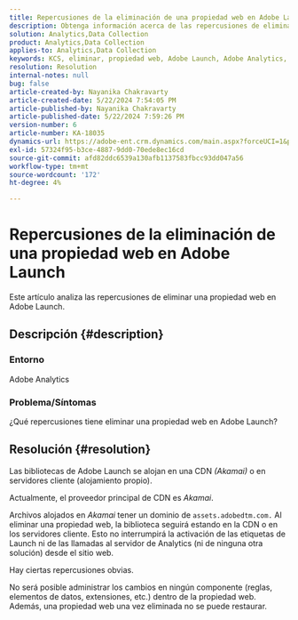 ```yaml
---
title: Repercusiones de la eliminación de una propiedad web en Adobe Launch
description: Obtenga información acerca de las repercusiones de eliminar una propiedad web en Adobe Launch.
solution: Analytics,Data Collection
product: Analytics,Data Collection
applies-to: Analytics,Data Collection
keywords: KCS, eliminar, propiedad web, Adobe Launch, Adobe Analytics, recopilación de datos, preguntas frecuentes
resolution: Resolution
internal-notes: null
bug: false
article-created-by: Nayanika Chakravarty
article-created-date: 5/22/2024 7:54:05 PM
article-published-by: Nayanika Chakravarty
article-published-date: 5/22/2024 7:59:26 PM
version-number: 6
article-number: KA-18035
dynamics-url: https://adobe-ent.crm.dynamics.com/main.aspx?forceUCI=1&pagetype=entityrecord&etn=knowledgearticle&id=f3389008-7518-ef11-9f8a-6045bd026dc7
exl-id: 57324f95-b3ce-4887-9dd0-70ede8ec16cd
source-git-commit: afd82ddc6539a130afb1137583fbcc93dd047a56
workflow-type: tm+mt
source-wordcount: '172'
ht-degree: 4%

---
```


# Repercusiones de la eliminación de una propiedad web en Adobe Launch


Este artículo analiza las repercusiones de eliminar una propiedad web en Adobe Launch.

## Descripción {#description}


### <b>Entorno</b>

Adobe Analytics

### <b>Problema/Síntomas</b>

¿Qué repercusiones tiene eliminar una propiedad web en Adobe Launch?


## Resolución {#resolution}


Las bibliotecas de Adobe Launch se alojan en una CDN *(Akamai)* o en servidores cliente (alojamiento propio).

Actualmente, el proveedor principal de CDN es *Akamai*.

Archivos alojados en *Akamai* tener un dominio de `assets.adobedtm.com.` Al eliminar una propiedad web, la biblioteca seguirá estando en la CDN o en los servidores cliente. Esto no interrumpirá la activación de las etiquetas de Launch ni de las llamadas al servidor de Analytics (ni de ninguna otra solución) desde el sitio web.

Hay ciertas repercusiones obvias.

No será posible administrar los cambios en ningún componente (reglas, elementos de datos, extensiones, etc.) dentro de la propiedad web. Además, una propiedad web una vez eliminada no se puede restaurar.
